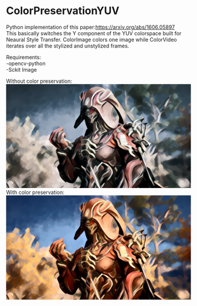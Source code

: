 # ColorPreservationYUV
Python implementation of this paper:https://arxiv.org/abs/1606.05897 \
This basically switches the Y component of the YUV colorspace built for Neaural Style Transfer. ColorImage colors one image while ColorVideo iterates over all the stylized and unstylized frames. 

Requirements: \
-opencv-python \
-Sckit Image

Without color preservation: \
![alt text](./06/06(old).png) \
With color preservation: \
![alt text](./06/06.jpg)

